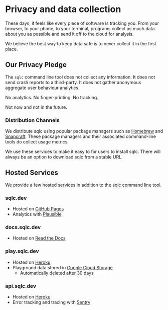 # Privacy and data collection

These days, it feels like every piece of software is tracking you. From your
browser, to your phone, to your terminal, programs collect as much data about
you as possible and send it off to the cloud for analysis.

We believe the best way to keep data safe is to never collect it in the first
place.

## Our Privacy Pledge

The `sqlc` command line tool does not collect any information. It
does not send crash reports to a third-party. It does not gather anonymous
aggregate user behaviour analytics.

No analytics. 
No finger-printing.
No tracking.

Not now and not in the future.

### Distribution Channels

We distribute sqlc using popular package managers such as
[Homebrew](https://brew.sh/) and [Snapcraft](https://snapcraft.io/). These
package managers and their associated command-line tools do collect usage
metrics.

We use these services to make it easy to for users to install sqlc. There will
always be an option to download sqlc from a stable URL.

## Hosted Services

We provide a few hosted services in addition to the sqlc command line tool.

### sqlc.dev

* Hosted on [GitHub Pages](https://pages.github.com/)
* Analytics with [Plausible](https://plausible.io/privacy-focused-web-analytics)

### docs.sqlc.dev

* Hosted on [Read the Docs](https://readthedocs.org/)

### play.sqlc.dev

* Hosted on [Heroku](https://heroku.com)
* Playground data stored in [Google Cloud Storage](https://cloud.google.com/storage)
  * Automatically deleted after 30 days

### api.sqlc.dev

* Hosted on [Heroku](https://heroku.com)
* Error tracking and tracing with [Sentry](https://sentry.io)
